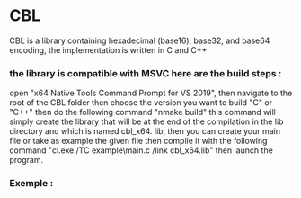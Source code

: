 # CBL
CBL is a library containing hexadecimal (base16), base32, and base64 encoding, the implementation is written in C and C++


### the library is compatible with MSVC here are the build steps :
  open "x64 Native Tools Command Prompt for VS 2019", then navigate to the root of the CBL folder then choose the version you want to build "C" or "C++" then do the following command "nmake build" this command will simply create the library that will be at the end of the compilation in the lib directory and which is named cbl_x64. lib, then you can create your main file or take as example the given file then compile it with the following command "cl.exe /TC example\main.c /link cbl_x64.lib" then launch the program.
 
 
 ### Exemple :
 
